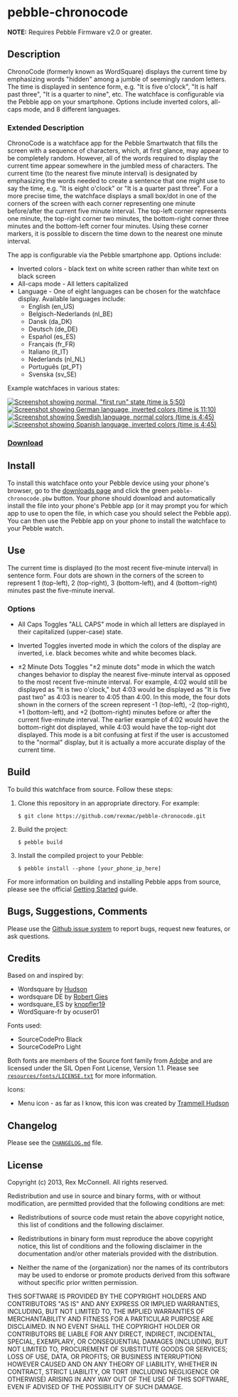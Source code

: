 # pebble-chronocode

**NOTE:** Requires Pebble Firmware v2.0 or greater.

## Description

ChronoCode (formerly known as WordSquare) displays the current time by emphasizing words "hidden" among a jumble of seemingly random letters. The time is displayed in sentence form, e.g. "It is five o'clock", "It is half past three", "It is a quarter to nine", etc. The watchface is configurable via the Pebble app on your smartphone. Options include inverted colors, all-caps mode, and 8 different languages.

### Extended Description

ChronoCode is a watchface app for the Pebble Smartwatch that fills the screen with a sequence of characters, which, at first glance, may appear to be completely random. However, all of the words required to display the current time appear somewhere in the jumbled mess of characters. The current time (to the nearest five minute interval) is designated by emphasizing the words needed to create a sentence that one might use to say the time, e.g. "It is eight o'clock" or "It is a quarter past three". For a more precise time, the watchface displays a small box/dot in one of the corners of the screen with each corner representing one minute before/after the current five minute interval. The top-left corner represents one minute, the top-right corner two minutes, the bottom-right corner three minutes and the bottom-left corner four minutes. Using these corner markers, it is possible to discern the time down to the nearest one minute interval.

The app is configurable via the Pebble smartphone app. Options include:
  - Inverted colors - black text on white screen rather than white text on black screen
  - All-caps mode - All letters capitalized
  - Language - One of eight languages can be chosen for the watchface display. Available languages include:
    - English (en_US)
    - Belgisch-Nederlands (nl_BE)
    - Dansk (da_DK)
    - Deutsch (de_DE)
    - Español (es_ES)
    - Français (fr_FR)
    - Italiano (it_IT)
    - Nederlands (nl_NL)
    - Português (pt_PT)
    - Svenska (sv_SE)

Example watchfaces in various states:

[![Screenshot showing normal, "first run" state (time is 5:50)](https://s3.amazonaws.com/pebble.rexmac.com/chronocode/screenshot1.png)](https://s3.amazonaws.com/pebble.rexmac.com/chronocode/screenshot1.png)&nbsp;
[![Screenshot showing German language, inverted colors (time is 11:10)](https://s3.amazonaws.com/pebble.rexmac.com/chronocode/screenshot2.png)](https://s3.amazonaws.com/pebble.rexmac.com/chronocode/screenshot2.png)&nbsp;
[![Screenshot showing Swedish language, normal colors (time is 4:45)](https://s3.amazonaws.com/pebble.rexmac.com/chronocode/screenshot3.png)](https://s3.amazonaws.com/pebble.rexmac.com/chronocode/screenshot3.png)&nbsp;
[![Screenshot showing Spanish language, inverted colors (time is 4:45)](https://s3.amazonaws.com/pebble.rexmac.com/chronocode/screenshot4.png)](https://s3.amazonaws.com/pebble.rexmac.com/chronocode/screenshot4.png)

### [Download](http://github.com/rexmac/pebble-chronocode/releases)

## Install

To install this watchface onto your Pebble device using your phone's browser, go to the [downloads page](http://github.com/rexmac/pebble-chronocode/releases) and click the green `pebble-chronocode.pbw` button. Your phone should download and automatically install the file into your phone's Pebble app (or it may prompt you for which app to use to open the file, in which case you should select the Pebble app). You can then use the Pebble app on your phone to install the watchface to your Pebble watch.

## Use

The current time is displayed (to the most recent five-minute interval) in sentence form. Four dots are shown in the corners of the screen to represent 1 (top-left), 2 (top-right), 3 (bottom-left), and 4 (bottom-right) minutes past the five-minute inerval.

### Options

* All Caps
    Toggles "ALL CAPS" mode in which all letters are displayed in their capitalized (upper-case) state.

* Inverted
    Toggles inverted mode in which the colors of the display are inverted, i.e. black becomes white and white becomes black.

* ±2 Minute Dots
    Toggles "±2 minute dots" mode in which the watch changes behavior to display the nearest five-minute interval as opposed to the most recent five-minute interval. For example, 4:02 would still be displayed as "It is two o'clock," but 4:03 would be displayed as "It is five past two" as 4:03 is nearer to 4:05 than 4:00. In this mode, the four dots shown in the corners of the screen represent -1 (top-left), -2 (top-right), +1 (bottom-left), and +2 (bottom-right) minutes before or after the current five-minute interval. The earlier example of 4:02 would have the bottom-right dot displayed, while 4:03 would have the top-right dot displayed. This mode is a bit confusing at first if the user is accustomed to the "normal" display, but it is actually a more accurate display of the current time.

## Build

To build this watchface from source. Follow these steps:

1. Clone this repository in an appropriate directory. For example:

    `$ git clone https://github.com/rexmac/pebble-chronocode.git`

2. Build the project:

    `$ pebble build`

3. Install the compiled project to your Pebble:

    `$ pebble install --phone [your_phone_ip_here]`

For more information on building and installing Pebble apps from source, please see the official [Getting Started](https://developer.getpebble.com/2/getting-started/) guide.

## Bugs, Suggestions, Comments

Please use the [Github issue system](https://github.com/rexmac/pebble-chronocode/issues) to report bugs, request new features, or ask questions.

## Credits

Based on and inspired by:

* Wordsquare by [Hudson](https://bitbucket.org/hudson/pebble)
* wordsquare DE by [Robert Gies](http://forums.getpebble.com/discussion/4724/watch-face-wordquare-german)
* wordsquare_ES by [knopfler19](http://forums.getpebble.com/profile/10546/knopfler19)
* WordSquare-fr by ocuser01

Fonts used:

* SourceCodePro Black
* SourceCodePro Light

Both fonts are members of the Source font family from [Adobe](http://www.adobe.com/) and are licensed under the SIL Open Font License, Version 1.1. Please see [`resources/fonts/LICENSE.txt`](https://github.com/rexmac/pebble-chronocode/blob/master/resources/fonts/LICENSE.txt) for more information.

Icons:

* Menu icon - as far as I know, this icon was created by [Trammell Hudson](https://bitbucket.org/hudson/pebble/src/words)

## Changelog

Please see the [`CHANGELOG.md`](https://github.com/rexmac/pebble-chronocode/blob/master/CHANGELOG.md) file.

## License

Copyright (c) 2013, Rex McConnell. All rights reserved.

Redistribution and use in source and binary forms, with or without modification,
are permitted provided that the following conditions are met:

* Redistributions of source code must retain the above copyright notice, this
  list of conditions and the following disclaimer.

* Redistributions in binary form must reproduce the above copyright notice, this
  list of conditions and the following disclaimer in the documentation and/or
  other materials provided with the distribution.

* Neither the name of the {organization} nor the names of its
  contributors may be used to endorse or promote products derived from
  this software without specific prior written permission.

THIS SOFTWARE IS PROVIDED BY THE COPYRIGHT HOLDERS AND CONTRIBUTORS "AS IS" AND
ANY EXPRESS OR IMPLIED WARRANTIES, INCLUDING, BUT NOT LIMITED TO, THE IMPLIED
WARRANTIES OF MERCHANTABILITY AND FITNESS FOR A PARTICULAR PURPOSE ARE
DISCLAIMED. IN NO EVENT SHALL THE COPYRIGHT HOLDER OR CONTRIBUTORS BE LIABLE FOR
ANY DIRECT, INDIRECT, INCIDENTAL, SPECIAL, EXEMPLARY, OR CONSEQUENTIAL DAMAGES
(INCLUDING, BUT NOT LIMITED TO, PROCUREMENT OF SUBSTITUTE GOODS OR SERVICES;
LOSS OF USE, DATA, OR PROFITS; OR BUSINESS INTERRUPTION) HOWEVER CAUSED AND ON
ANY THEORY OF LIABILITY, WHETHER IN CONTRACT, STRICT LIABILITY, OR TORT
(INCLUDING NEGLIGENCE OR OTHERWISE) ARISING IN ANY WAY OUT OF THE USE OF THIS
SOFTWARE, EVEN IF ADVISED OF THE POSSIBILITY OF SUCH DAMAGE.

